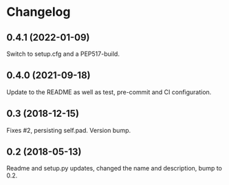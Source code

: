# Changelog

## 0.4.1 (2022-01-09)

Switch to setup.cfg and a PEP517-build.

## 0.4.0 (2021-09-18)

Update to the README as well as test, pre-commit and CI configuration.

## 0.3 (2018-12-15)

Fixes #2, persisting self.pad. Version bump.

## 0.2 (2018-05-13)

Readme and setup.py updates, changed the name and description, bump to 0.2.